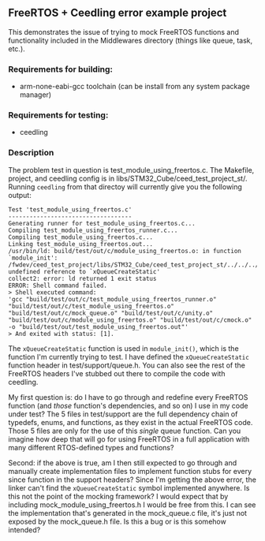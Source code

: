 ## FreeRTOS + Ceedling error example project
This demonstrates the issue of trying to mock FreeRTOS functions and functionality included in the Middlewares directory (things like queue, task, etc.).

### Requirements for building:
* arm-none-eabi-gcc toolchain (can be install from any system package manager)

### Requirements for testing:
* ceedling

### Description
The problem test in question is test_module_using_freertos.c. The Makefile, project, and ceedling config is in libs/STM32_Cube/ceed_test_project_st/. Running `ceedling` from that directoy will currently give you the following output:

```
Test 'test_module_using_freertos.c'
-----------------------------------
Generating runner for test_module_using_freertos.c...
Compiling test_module_using_freertos_runner.c...
Compiling test_module_using_freertos.c...
Linking test_module_using_freertos.out...
/usr/bin/ld: build/test/out/c/module_using_freertos.o: in function `module_init':
/fwdev/ceed_test_project/libs/STM32_Cube/ceed_test_project_st/../../../app/src/module_using_freertos.c:5: undefined reference to `xQueueCreateStatic'
collect2: error: ld returned 1 exit status
ERROR: Shell command failed.
> Shell executed command:
'gcc "build/test/out/c/test_module_using_freertos_runner.o" "build/test/out/c/test_module_using_freertos.o" "build/test/out/c/mock_queue.o" "build/test/out/c/unity.o" "build/test/out/c/module_using_freertos.o" "build/test/out/c/cmock.o" -o "build/test/out/test_module_using_freertos.out"'
> And exited with status: [1].
```

The `xQueueCreateStatic` function is used in `module_init()`, which is the function I'm currently trying to test. I have defined the `xQueueCreateStatic` function header in test/support/queue.h. You can also see the rest of the FreeRTOS headers I've stubbed out there to compile the code with ceedling. 

My first question is: do I have to go through and redefine every FreeRTOS function (and _those_ function's dependencies, and so on) I use in my code under test? The 5 files in test/support are the full dependency chain of typedefs, enums, and functions, as they exist in the actual FreeRTOS code. Those 5 files are only for the use of this _single_ queue function. Can you imagine how deep that will go for using FreeRTOS in a full application with many different RTOS-defined types and functions?

Second: if the above is true, am I then still expected to go through and manually create implementation files to implement function stubs for every since function in the support headers? Since I'm getting the above error, the linker can't find the `xQueueCreateStatic` symbol implemented anywhere. Is this not the point of the mocking framework? I would expect that by including mock_module_using_freertos.h I would be free from this. I can see the implementation that's generated in the mock_queue.c file, it's just not exposed by the mock_queue.h file. Is this a bug or is this somehow intended?
